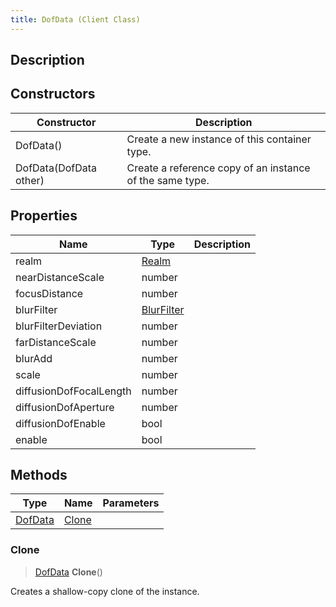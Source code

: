 ```yaml
---
title: DofData (Client Class)
---
```

## Description

## Constructors

| Constructor            | Description                                              |
| ---------------------- | -------------------------------------------------------- |
| DofData()              | Create a new instance of this container type.            |
| DofData(DofData other) | Create a reference copy of an instance of the same type. |

## Properties

| Name                    | Type                                         | Description |
| ----------------------- | -------------------------------------------- | ----------- |
| realm                   | [Realm](/vext/ref/cls/fb/realm)           |             |
| nearDistanceScale       | number                                       |             |
| focusDistance           | number                                       |             |
| blurFilter              | [BlurFilter](/vext/ref/cls/fb/blurfilter) |             |
| blurFilterDeviation     | number                                       |             |
| farDistanceScale        | number                                       |             |
| blurAdd                 | number                                       |             |
| scale                   | number                                       |             |
| diffusionDofFocalLength | number                                       |             |
| diffusionDofAperture    | number                                       |             |
| diffusionDofEnable      | bool                                         |             |
| enable                  | bool                                         |             |

## Methods

| Type                                    | Name            | Parameters |
| --------------------------------------- | --------------- | ---------- |
| [DofData](/vext/ref/cls/clt/dofdata) | [Clone](#clone) |            |

### Clone

> [DofData](/vext/ref/cls/clt/dofdata) **Clone**()

Creates a shallow-copy clone of the instance.
